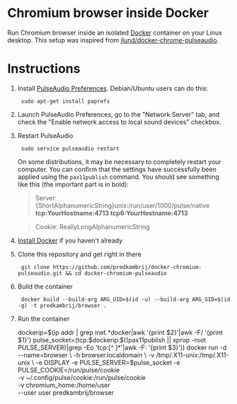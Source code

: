Chromium browser inside Docker
==============================

Run Chromium browser inside an isolated [Docker](http://www.docker.io) container on your Linux desktop. This setup was inspired from [jlund/docker-chrome-pulseaudio](https://github.com/jlund/docker-chrome-pulseaudio).


Instructions
============

1. Install [PulseAudio Preferences](http://freedesktop.org/software/pulseaudio/paprefs/). Debian/Ubuntu users can do this:

        sudo apt-get install paprefs

1. Launch PulseAudio Preferences, go to the "Network Server" tab, and check the "Enable network access to local sound devices" checkbox.

1. Restart PulseAudio

        sudo service pulseaudio restart

   On some distributions, it may be necessary to completely restart your computer. You can confirm that the settings have successfully been applied using the `pax11publish` command. You should see something like this (the important part is in bold):

   > Server: {ShortAlphanumericString}unix:/run/user/1000/pulse/native **tcp:YourHostname:4713 tcp6:YourHostname:4713**

   > Cookie: ReallyLongAlphanumericString

1. [Install Docker](http://docs.docker.io/en/latest/installation/) if you haven't already

1. Clone this repository and get right in there

        git clone https://github.com/predkambrij/docker-chromium-pulseaudio.git && cd docker-chromium-pulseaudio

1. Build the container

        docker build --build-arg ARG_UID=$(id -u) --build-arg ARG_GID=$(id -g) -t predkambrij/browser .

1. Run the container

    dockerip=$(ip addr | grep inet.*docker|awk '{print $2}'|awk -F/ '{print $1}')
    pulse_socket=(tcp:$dockerip:$((pax11publish || xprop -root PULSE_SERVER)|grep -Eo 'tcp:[^ ]*'|awk -F: '{print $3}'))
    docker run -d --name=browser \
        -h browser.localdomain \
        -v /tmp/.X11-unix:/tmp/.X11-unix \
        -e DISPLAY -e PULSE_SERVER=$pulse_socket -e PULSE_COOKIE=/run/pulse/cookie \
        -v ~/.config/pulse/cookie:/run/pulse/cookie \
        -v chromium_home:/home/user \
        --user user predkambrij/browser

